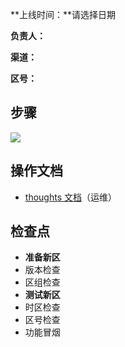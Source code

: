 **上线时间：**请选择日期

**负责人：**

**渠道：**

**区号：**



## 步骤
![](https://cdn.nlark.com/yuque/0/2024/png/12926950/1712717036375-e05baeaa-1860-405d-807d-0531421adb83.png)

## 操作文档
+ [thoughts 文档](https://thoughts.teambition.com/workspaces/65fbdd5511222f001829cbd4/docs/65fbdf1462ca1000012a8a96)（运维）

## 检查点
+ **准备新区**
+ 版本检查
+ 区组检查
+ **测试新区**
+ 时区检查
+ 区号检查
+ 功能冒烟

